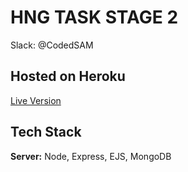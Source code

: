 # HNG TASK STAGE 2

Slack: @CodedSAM

## Hosted on Heroku

[Live Version](https://resume-hng-codedsam.herokuapp.com/)

## Tech Stack

**Server:** Node, Express, EJS, MongoDB
